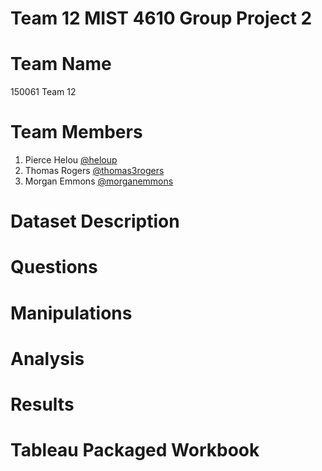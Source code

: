 # Team 12 MIST 4610 Group Project 2
# Team Name
150061 Team 12
# Team Members
1. Pierce Helou [@heloup](https://github.com/heloup)
2. Thomas Rogers [@thomas3rogers](https://github.com/thomas3rogers)
3.  Morgan Emmons [@morganemmons](https://github.com/morganemmons)
# Dataset Description

# Questions 

# Manipulations 

# Analysis

# Results

# Tableau Packaged Workbook 

